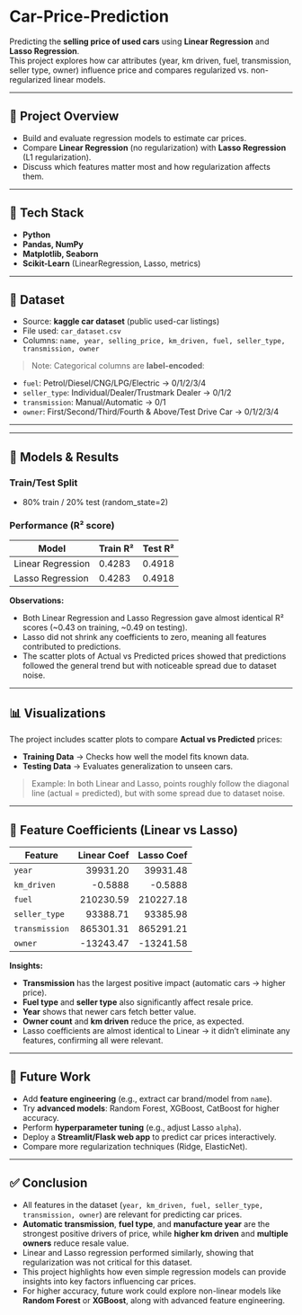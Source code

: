 # Car-Price-Prediction

Predicting the **selling price of used cars** using **Linear Regression** and **Lasso Regression**.  
This project explores how car attributes (year, km driven, fuel, transmission, seller type, owner) influence price and compares regularized vs. non-regularized linear models.

---

## 📌 Project Overview
- Build and evaluate regression models to estimate car prices.
- Compare **Linear Regression** (no regularization) with **Lasso Regression** (L1 regularization).
- Discuss which features matter most and how regularization affects them.

---

## 🧰 Tech Stack
- **Python**
- **Pandas, NumPy**
- **Matplotlib, Seaborn**
- **Scikit-Learn** (LinearRegression, Lasso, metrics)

---

## 📂 Dataset
- Source: **kaggle car dataset** (public used-car listings)
- File used: `car_dataset.csv`
- Columns: `name, year, selling_price, km_driven, fuel, seller_type, transmission, owner`

> Note: Categorical columns are **label-encoded**:
- `fuel`: Petrol/Diesel/CNG/LPG/Electric → 0/1/2/3/4  
- `seller_type`: Individual/Dealer/Trustmark Dealer → 0/1/2  
- `transmission`: Manual/Automatic → 0/1  
- `owner`: First/Second/Third/Fourth & Above/Test Drive Car → 0/1/2/3/4

---

---

## 🧪 Models & Results

### Train/Test Split
- 80% train / 20% test (random_state=2)

### Performance (R² score)
| Model               | Train R² | Test R² |
|---------------------|----------|---------|
| Linear Regression   | 0.4283   | 0.4918  |
| Lasso Regression    | 0.4283   | 0.4918  |

**Observations:**
- Both Linear Regression and Lasso Regression gave almost identical R² scores (~0.43 on training, ~0.49 on testing).  
- Lasso did not shrink any coefficients to zero, meaning all features contributed to predictions.   
- The scatter plots of Actual vs Predicted prices showed that predictions followed the general trend but with noticeable spread due to dataset noise.

---

## 📊 Visualizations
The project includes scatter plots to compare **Actual vs Predicted** prices:

- **Training Data** → Checks how well the model fits known data.  
- **Testing Data** → Evaluates generalization to unseen cars.  

> Example: In both Linear and Lasso, points roughly follow the diagonal line (actual = predicted), but with some spread due to dataset noise.

---

## 🔎 Feature Coefficients (Linear vs Lasso)

| Feature        | Linear Coef | Lasso Coef |
|--------------- |------------:|-----------:|
| `year`         | 39931.20    | 39931.48   |
| `km_driven`    |    -0.5888  |    -0.5888 |
| `fuel`         | 210230.59   | 210227.18  |
| `seller_type`  |  93388.71   |  93385.98  |
| `transmission` | 865301.31   | 865291.21  |
| `owner`        | -13243.47   | -13241.58  |

**Insights:**
- **Transmission** has the largest positive impact (automatic cars → higher price).  
- **Fuel type** and **seller type** also significantly affect resale price.  
- **Year** shows that newer cars fetch better value.  
- **Owner count** and **km driven** reduce the price, as expected.  
- Lasso coefficients are almost identical to Linear → it didn’t eliminate any features, confirming all were relevant.

---

## 🧭 Future Work
- Add **feature engineering** (e.g., extract car brand/model from `name`).  
- Try **advanced models**: Random Forest, XGBoost, CatBoost for higher accuracy.  
- Perform **hyperparameter tuning** (e.g., adjust Lasso `alpha`).  
- Deploy a **Streamlit/Flask web app** to predict car prices interactively.  
- Compare more regularization techniques (Ridge, ElasticNet).  

---

## ✅ Conclusion

- All features in the dataset (`year, km_driven, fuel, seller_type, transmission, owner`) are relevant for predicting car prices.  
- **Automatic transmission**, **fuel type**, and **manufacture year** are the strongest positive drivers of price, while **higher km driven** and **multiple owners** reduce resale value.  
- Linear and Lasso regression performed similarly, showing that regularization was not critical for this dataset.  
- This project highlights how even simple regression models can provide insights into key factors influencing car prices.  
- For higher accuracy, future work could explore non-linear models like **Random Forest** or **XGBoost**, along with advanced feature engineering.
